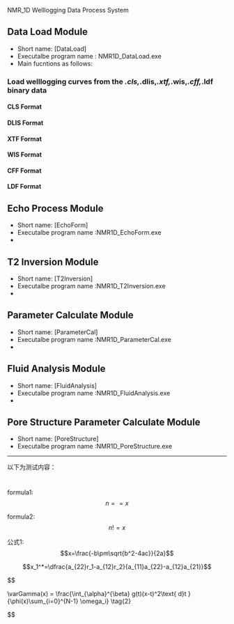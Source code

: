 ﻿<script type="text/javascript" async src="https://cdn.mathjax.org/mathjax/latest/MathJax.js?config=TeX-MML-AM_CHTML"> </script>

NMR_1D Welllogging Data Process System
###

## Data Load Module
 - Short name:  [DataLoad]
 - Executalbe program name : NMR1D_DataLoad.exe
 - Main fucntions as follows:
### Load welllogging curves from the *.cls,*.dlis,*.xtf,*.wis,*.cff,*.ldf binary data

#### CLS Format

#### DLIS Format

#### XTF Format

#### WIS Format

#### CFF Format

#### LDF Format


## Echo Process Module 
 - Short name: [EchoForm]
 - Executalbe program name :NMR1D_EchoForm.exe
 - 
## T2 Inversion Module 
 - Short name: [T2Inversion]
 - Executalbe program name :NMR1D_T2Inversion.exe
 - 
## Parameter Calculate Module 
 - Short name: [ParameterCal]
 - Executalbe program name :NMR1D_ParameterCal.exe
 - 
## Fluid Analysis Module 
 - Short name: [FluidAnalysis]
 - Executalbe program name :NMR1D_FluidAnalysis.exe
 - 
## Pore Structure Parameter Calculate Module 
 - Short name: [PoreStructure]
 - Executalbe program name :NMR1D_PoreStructure.exe
        




----
以下为测试内容：
#
formula1: $$n==x$$



formula2: $$n!=x$$





公式1: $$x=\frac{-b\pm\sqrt{b^2-4ac}}{2a}$$



$$x_1^*=\dfrac{a_{22}r_1-a_{12}r_2}{a_{11}a_{22}-a_{12}a_{21}}$$



$$

 \varGamma(x) = \frac{\int_{\alpha}^{\beta} g(t)(x-t)^2\text{ d}t }{\phi(x)\sum_{i=0}^{N-1} \omega_i} \tag{2}

$$

